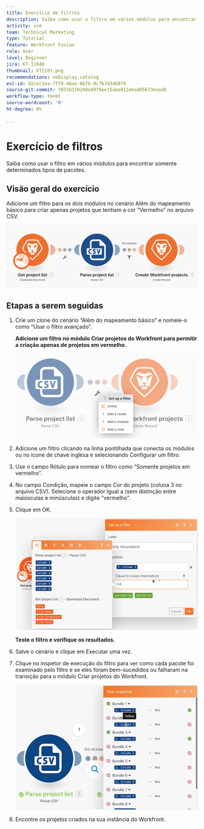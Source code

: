 ```yaml
---
title: Exercício de filtros
description: Saiba como usar o filtro em vários módulos para encontrar somente determinados tipos de pacotes.
activity: use
team: Technical Marketing
type: Tutorial
feature: Workfront Fusion
role: User
level: Beginner
jira: KT-11040
thumbnail: KT1101.png
recommendations: noDisplay,catalog
exl-id: d2cec1ea-7ff9-48ae-8bfb-0c767d346079
source-git-commit: f033b210268e8979ee15abe812e6ad85673eeedb
workflow-type: tm+mt
source-wordcount: '0'
ht-degree: 0%

---
```


# Exercício de filtros

Saiba como usar o filtro em vários módulos para encontrar somente determinados tipos de pacotes.

## Visão geral do exercício

Adicione um filtro para os dois módulos no cenário Além do mapeamento básico para criar apenas projetos que tenham a cor “Vermelho” no arquivo CSV.

![Filtros - Imagem 1](../12-exercises/assets/filters-walkthrough-1.png)

## Etapas a serem seguidas

1. Crie um clone do cenário “Além do mapeamento básico” e nomeie-o como “Usar o filtro avançado”.

   **Adicione um filtro no módulo Criar projetos do Workfront para permitir a criação apenas de projetos em vermelho.**

   ![Filtros - Imagem 2](../12-exercises/assets/filters-walkthrough-2.png)

1. Adicione um filtro clicando na linha pontilhada que conecta os módulos ou no ícone de chave inglesa e selecionando Configurar um filtro.
1. Use o campo Rótulo para nomear o filtro como “Somente projetos em vermelho”.
1. No campo Condição, mapeie o campo Cor do projeto (coluna 3 no arquivo CSV). Selecione o operador Igual a (sem distinção entre maiúsculas e minúsculas) e digite “vermelho”.
1. Clique em OK.

   ![Filtros - Imagem 3](../12-exercises/assets/filters-walkthrough-3.png)

   **Teste o filtro e verifique os resultados.**

1. Salve o cenário e clique em Executar uma vez.
1. Clique no inspetor de execução do filtro para ver como cada pacote foi examinado pelo filtro e se eles foram bem-sucedidos ou falharam na transição para o módulo Criar projetos do Workfront.

   ![Filtros - Imagem 4](../12-exercises/assets/filters-walkthrough-4.png)

1. Encontre os projetos criados na sua instância do Workfront.
